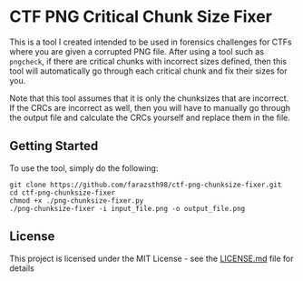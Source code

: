 # CTF PNG Critical Chunk Size Fixer

This is a tool I created intended to be used in forensics challenges for CTFs where you are given a corrupted PNG file. After using a tool such as `pngcheck`, if there are critical chunks with incorrect sizes defined, then this tool will automatically go through each critical chunk and fix their sizes for you.

Note that this tool assumes that it is only the chunksizes that are incorrect. If the CRCs are incorrect as well, then you will have to manually go through the output file and calculate the CRCs yourself and replace them in the file.

## Getting Started

To use the tool, simply do the following:
```shell
git clone https://github.com/farazsth98/ctf-png-chunksize-fixer.git
cd ctf-png-chunksize-fixer
chmod +x ./png-chunksize-fixer.py
./png-chunksize-fixer -i input_file.png -o output_file.png
```

## License

This project is licensed under the MIT License - see the [LICENSE.md](LICENSE.md) file for details
